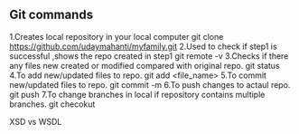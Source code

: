 Git commands
------------
1.Creates local repository in your local computer
   git clone https://github.com/udaymahanti/myfamily.git
2.Used to check if step1 is successful ,shows the repo created in step1
   git remote -v
3.Checks if there any files new created or modified compared with original repo.
   git status
4.To add new/updated files to repo.
   git add <file_name>
5.To commit new/updated files to repo.
   git commit -m <message>
6.To push changes to actaul repo.
   git push
7.To change branches in local if  repository contains multiple  branches.
   git checokut <branch>


XSD vs WSDL
